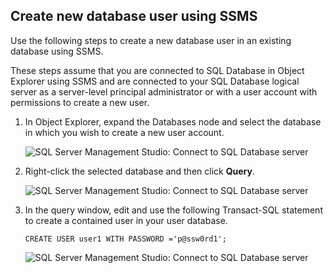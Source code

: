 ## Create new database user using SSMS

Use the following steps to create a new database user in an existing database using SSMS. 

These steps assume that you are connected to SQL Database in Object Explorer using SSMS and are connected to your SQL Database logical server as a server-level principal administrator or with a user account with permissions to create a new user. 

1. In Object Explorer, expand the Databases node and select the database in which you wish to create a new user account.

     ![SQL Server Management Studio: Connect to SQL Database server](./media/sql-database-create-new-database-user/sql-database-create-new-database-user-1.png)

2. Right-click the selected database and then click **Query**.

     ![SQL Server Management Studio: Connect to SQL Database server](./media/sql-database-create-new-database-user/sql-database-create-new-database-user-2.png)

3. In the query window, edit and use the following Transact-SQL statement to create a contained user in your user database. 

    ```
    CREATE USER user1 WITH PASSWORD ='p@ssw0rd1';
    ```

     ![SQL Server Management Studio: Connect to SQL Database server](./media/sql-database-create-new-database-user/sql-database-create-new-database-user-3.png)